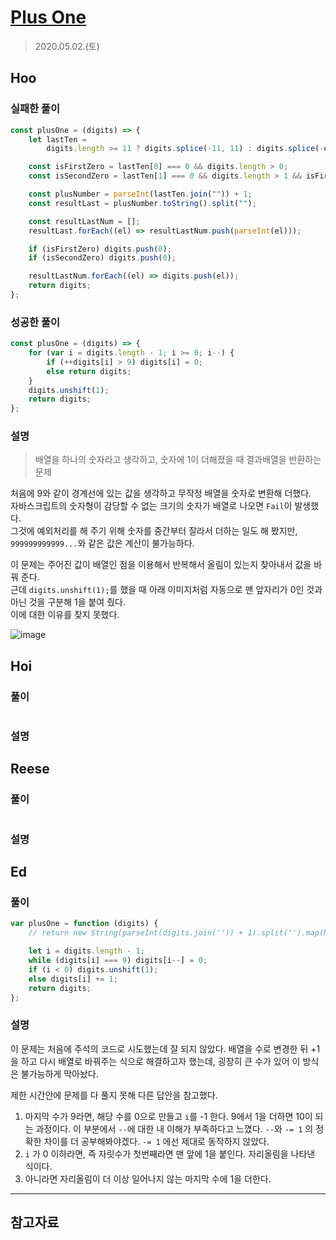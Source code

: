 # [Plus One](https://leetcode.com/explore/interview/card/top-interview-questions-easy/92/array/559/)

> 2020.05.02.(토)

## Hoo

### 실패한 풀이

```js
const plusOne = (digits) => {
	let lastTen =
		digits.length >= 11 ? digits.splice(-11, 11) : digits.splice(-digits.length, digits.length);

	const isFirstZero = lastTen[0] === 0 && digits.length > 0;
	const isSecondZero = lastTen[1] === 0 && digits.length > 1 && isFirstZero;

	const plusNumber = parseInt(lastTen.join("")) + 1;
	const resultLast = plusNumber.toString().split("");

	const resultLastNum = [];
	resultLast.forEach((el) => resultLastNum.push(parseInt(el)));

	if (isFirstZero) digits.push(0);
	if (isSecondZero) digits.push(0);

	resultLastNum.forEach((el) => digits.push(el));
	return digits;
};
```

### 성공한 풀이

```js
const plusOne = (digits) => {
	for (var i = digits.length - 1; i >= 0; i--) {
		if (++digits[i] > 9) digits[i] = 0;
		else return digits;
	}
	digits.unshift(1);
	return digits;
};
```

### 설명

> 배열을 하나의 숫자라고 생각하고, 숫자에 1이 더해졌을 때 결과배열을 반환하는 문제

처음에 9와 같이 경계선에 있는 값을 생각하고 무작정 배열을 숫자로 변환해 더했다.  
자바스크립트의 숫자형이 감당할 수 없는 크기의 숫자가 배열로 나오면 `Fail`이 발생했다.  
그것에 예외처리를 해 주기 위해 숫자를 중간부터 잘라서 더하는 일도 해 봤지만, `999999999999...`와 같은 값은 계산이 불가능하다.

이 문제는 주어진 값이 배열인 점을 이용해서 반복해서 올림이 있는지 찾아내서 값을 바꿔 준다.  
근데 `digits.unshift(1);`를 했을 때 아래 이미지처럼 자동으로 맨 앞자리가 0인 것과 아닌 것을 구분해 1을 붙여 줬다.  
이에 대한 이유를 찾지 못했다.

![image](https://user-images.githubusercontent.com/30427711/81428662-870bad00-9197-11ea-87cf-a0a5bcff1ee7.png)

## Hoi

### 풀이

```js
```

### 설명

## Reese

### 풀이

```js
```

### 설명

## Ed

### 풀이

```js
var plusOne = function (digits) {
	// return new String(parseInt(digits.join('')) + 1).split('').map(Number);

	let i = digits.length - 1;
	while (digits[i] === 9) digits[i--] = 0;
	if (i < 0) digits.unshift(1);
	else digits[i] += 1;
	return digits;
};
```

### 설명

이 문제는 처음에 주석의 코드로 시도했는데 잘 되지 않았다. 배열을 수로 변경한 뒤 +1 을 하고 다시 배열로 바꿔주는 식으로 해결하고자 했는데, 굉장히 큰 수가 있어 이 방식은 불가능하게 막아놨다.

제한 시간안에 문제를 다 풀지 못해 다른 답안을 참고했다.

1. 마지막 수가 9라면, 해당 수를 0으로 만들고 `i`를 -1 한다. 9에서 1을 더하면 10이 되는 과정이다. 이 부분에서 `--`에 대한 내 이해가 부족하다고 느꼈다. `--`와 `-= 1` 의 정확한 차이를 더 공부해봐야겠다. `-= 1` 에선 제대로 동작하지 않았다.
2. `i` 가 0 이하라면, 즉 자릿수가 첫번째라면 맨 앞에 1을 붙인다. 자리올림을 나타낸 식이다.
3. 아니라면 자리올림이 더 이상 일어나지 않는 마지막 수에 1을 더한다.

---

## 참고자료
